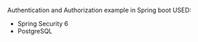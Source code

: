 Authentication and Authorization example in Spring boot
USED: 
  - Spring Security 6
  - PostgreSQL
